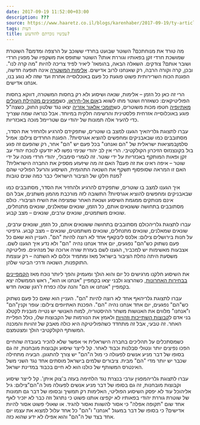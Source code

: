 ```yaml
---
date: 2017-09-19 11:52:00+03:00
description: ???
source: https://www.haaretz.co.il/blogs/karenhaber/2017-09-19/ty-article/0000017f-f8dc-d2d5-a9ff-f8dc53a30000
tags: דעות
title: עכשיו נזכרתם להזדעזע?
---
```


מה טורד את מנוחתכם? השוטר שבועט בחרדי ששוכב על הרצפה ומדמם? השוטרת שמושכת חרדי זקן בפאותיו וגוררת אותו? השוטר שתופס את משקפיו של מפגין חרדי ושובר אותם? צודקים. השאלה הבאה, בהומאז' ליאיר לפיד צריכה להיות "מה קרה לנו". ובכן, קרה וקורה הרבה, רק שאנחנו לרוב אדישים. [אלימות המשטרה](/news/law/2017-09-18/ty-article/.premium/0000017f-db58-d856-a37f-ffd8f6640000) אינה תופעה חדשה, הפגנת הכוח השרירותית פשוט פוגעת כל פעם באוכלוסייה אחרת ועד שזה לא נוגע בנו, אנחנו אדישים. 

הרי זה כאן כל הזמן – אלימות, שנאה ושיסוע ולא רק בחסות המשטרה, דווקא בחסות הפוליטיקאים: כשאזרח ושוטר מתו לשווא ב[אום אל-חיראן](/news/politics/2017-01-18/ty-article/0000017f-dc21-df62-a9ff-dcf734a60000), כש[מפגינים מקהילת העולים מאתיופיה](/news/education/2015-05-03/ty-article/0000017f-dba5-df62-a9ff-dff750cf0000) חטפו מכות משוטרים, כש[תומכי אלאור אזריה](/news/law/2017-01-04/ty-article/0000017f-dba3-db5a-a57f-dbebd9250000) יצאו נגד שלטון החוק, כשצה"ל פוגע באוכלוסייה אזרחית פלסטינית והרשימה חלקית במיוחד. אבל כנראה שמה שצריך כדי להעיר אלה תמונות של יהודי עם שטריימל מוכה באכזריות. 

 עברו לתצוגת גלריהאיך הגענו למצב בו שוטרים, שתפקידם להרגיע ולהחזיר את הסדר, מסתובבים כמו שבאבניקים ומחפשים להוציא אגרסיות?. הפגנת החרדים צילום: אמיל סלמןבמציאות ישראלית של "הם ואנחנו" בכל פעם יש "הם" אחר, רק שהפעם זה פגע בול בקונצנזוס הזיכרון הקולקטיבי. הרי אין לב יהודי שנימי נפשו לא יזדעקו לנוכח יהודי עב זקן ופאות המותקף באכזריות על ידי שוטר. זה לגמרי סימבולי, יהודי חרדי מוכה על ידי שוטר – איפה ראינו את זה פעם? האם זה מה שיזעזע מספיק את החברה הישראלית? האם זו המראה שסופסוף תשקף את השנאה התהומית, השיסוע והרעל הפוליטי שהם מנת חלקו של הציבור הישראלי כבר כמה שנים טובות? 

איך הגענו למצב בו שוטרים, שתפקידם להרגיע ולהחזיר את הסדר, מסתובבים כמו שבאבניקים ומחפשים להוציא אגרסיות? התשובה לזה מורכבת מהמון משתנים, אבל הם אינם מנותקים ממגמת השיסוע ושנאת האחר שמציפה את השיח הציבורי. כולם מסתובבים בתחושה ששונאים אותם, כל הזמן, שונאים שמאלנים, שונאים מתנחלים, שונאים משתמטים, שונאים ערבים, שונאים – מצב קבוע. 

 עברו לתצוגת גלריהכולם מסתובבים בתחושה ששונאים אותם, כל הזמן, שונאים ערבים, שונאים שמאלנים, שונאים מתנחלים, שונאים משתמטים, שונאים – מצב קבוע. גרפיטי על חנות בירושלים צילום: אלכס ליבקאף אחד לא רוצה להיות "הם". העניין הוא שאם כל פעם נשתוק כש"הם" נפגעים, יום אחד אנחנו נהיה "הם" ולא נדע איך הגענו לשם. אצבעות מאשימות יש למכביר, הגענו לשם בעזרת שורה ארוכה של מנהיגים. פוליטיקה משסעת היתה נחלת הציבור בישראל מאז ומתמיד וכלום לא השתנה – רק עוצמת התוקפנות, השנאה ודרכי הביטוי שלהן. 

את השיסוע חלקנו מרגישים כל יום והוא הולך ומעמיק והפך ליותר נוכח מאז [הקמפיינים בבחירות האחרונות](/news/elections/2015-01-24/ty-article/0000017f-efc0-d223-a97f-efddf2e30000), כשהרצוג ולבני יצאו בקמפיין "אנחנו או הוא", ראש הממשלה יצא בקמפיין "אנחנו או הם" והנה עלה כפרח ז'רגון שנאה חדש. 

 עברו לתצוגת גלריהאף אחד לא רוצה להיות "הם". העניין הוא שאם כל פעם נשתוק כש"הם" נפגעים, יום אחד אנחנו נהיה "הם". הפכנת האתיופים צילום: עופר וקנין"הם" ו"אנחנו" מלווים את האנושות משחר ההיסטוריה, למוח האנושי יש נטייה מובנית לקטלג בני אדם ל[קבוצות השתייכות וזהויות](https://he.wikipedia.org/wiki/%D7%AA%D7%90%D7%95%D7%A8%D7%99%D7%99%D7%AA_%D7%94%D7%96%D7%94%D7%95%D7%AA_%D7%94%D7%97%D7%91%D7%A8%D7%AA%D7%99%D7%AA) ולאמץ את הנורמות של הקבוצות שלו, כולל הפליית האחר. זה טבעי, אבל זה מתחדד כשהפוליטיקה היא כולה מאבק של זהויות והמכנה המשותף הקולקטיבי הולך ומצטמצם. 

כשמסתכלים על תהליכים בחברה הישראלית אי אפשר שלא להכיר בעובדה שהחיים הפכו נפיצים יותר ונטולי סבלנות וכבוד לאחר. קל לייצר שיסוע וקבוצות מובחנות, זה גם בסופו של דבר מניע אנשים לפעולה כי מול ה"הם" יש צורך להתגונן. הבעיה מתחילה שכבר יש יותר מדי "הם" מבית. ציבורים שלמים בישראל מוסתים אחד נגד השני משל האינטרס המשותף של כולנו הוא לא חיים בכבוד במדינת ישראל. 

 עברו לתצוגת גלריהמפגין ערבי בנצרת נגד הלחימה בעזה ב'צוק איתן'. קל לייצר שיסוע וקבוצות מובחנות, זה גם בסופו של דבר מניע אנשים לפעולה מול ה"הם"צילום: גיל אליהוכל עוד לא יפסק השיסוע הפוליטי, האלימות רק תמשיך ובסופו של דבר גם תמונות של שוטרת גוררת יהודי בפאותיו לא יקפיצו אותנו פשוט כי נתרגל וזה כבר לא יזכיר לאף אחד שום "תקופה אפלה" כי אסור להשוות ואסור להגיד. או שאולי פשוט אסור להיות אדישים? כי בסופו של דבר במעגל "אנחנו" ו"הם" כל אחד עלול למצוא את עצמו יום אחד בצד של ה"הם" והוא אפילו לא ידע שהוא כזה.